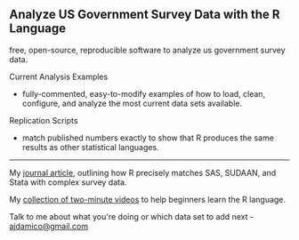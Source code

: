 Analyze US Government Survey Data with the R Language
---------

free, open-source, reproducible software to analyze us government survey data.


Current Analysis Examples

* fully-commented, easy-to-modify examples of how to load, clean, configure, and analyze the most current data sets available.

Replication Scripts

* match published numbers exactly to show that R produces the same results as other statistical languages.

------

My [journal article](http://journal.r-project.org/archive/2009-2/RJournal_2009-2_Damico.pdf), outlining how R precisely matches SAS, SUDAAN, and Stata with complex survey data.

My [collection of two-minute videos](http://twotorials.com/) to help beginners learn the R language.

Talk to me about what you're doing or which data set to add next - [ajdamico@gmail.com](mailto:ajdamico@gmail.com)